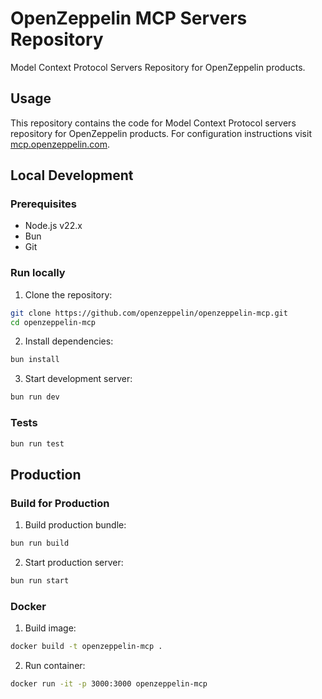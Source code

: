 # OpenZeppelin MCP Servers Repository

Model Context Protocol Servers Repository for OpenZeppelin products.

## Usage

This repository contains the code for Model Context Protocol servers repository for OpenZeppelin products. For configuration instructions visit [mcp.openzeppelin.com](https://mcp.openzeppelin.com).

## Local Development

### Prerequisites

- Node.js v22.x
- Bun
- Git

### Run locally

1. Clone the repository:

```bash
git clone https://github.com/openzeppelin/openzeppelin-mcp.git
cd openzeppelin-mcp
```

2. Install dependencies:

```bash
bun install
```

3. Start development server:

```bash
bun run dev
```

### Tests

```bash
bun run test
```

## Production

### Build for Production

1. Build production bundle:

```bash
bun run build
```

2. Start production server:

```bash
bun run start
```

### Docker

1. Build image:

```bash
docker build -t openzeppelin-mcp .
```

2. Run container:

```bash
docker run -it -p 3000:3000 openzeppelin-mcp
```
